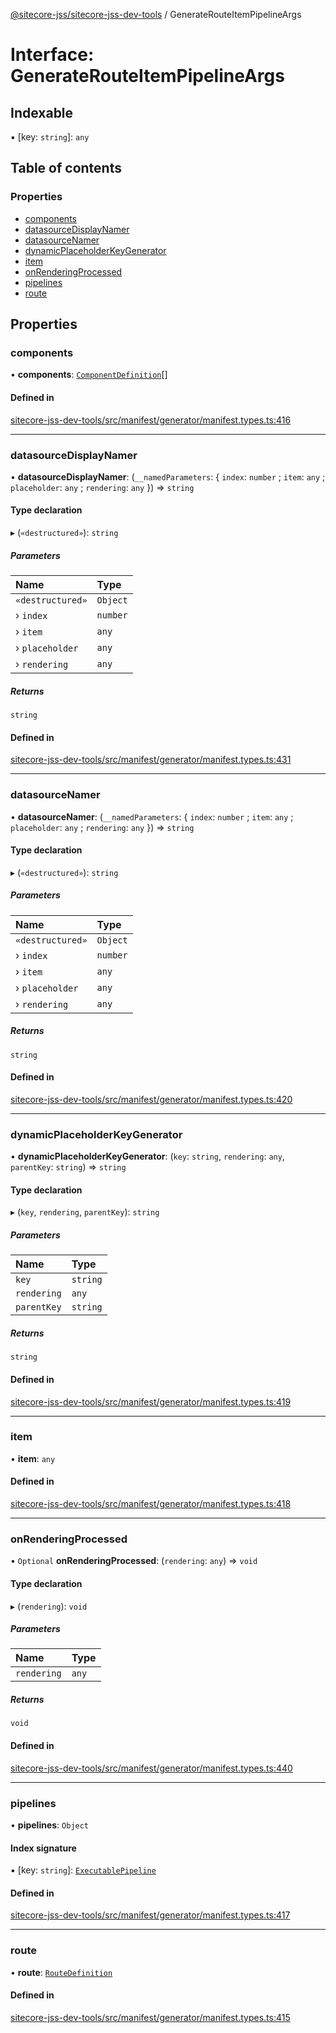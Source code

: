 [@sitecore-jss/sitecore-jss-dev-tools](../README.md) / GenerateRouteItemPipelineArgs

# Interface: GenerateRouteItemPipelineArgs

## Indexable

▪ [key: `string`]: `any`

## Table of contents

### Properties

- [components](GenerateRouteItemPipelineArgs.md#components)
- [datasourceDisplayNamer](GenerateRouteItemPipelineArgs.md#datasourcedisplaynamer)
- [datasourceNamer](GenerateRouteItemPipelineArgs.md#datasourcenamer)
- [dynamicPlaceholderKeyGenerator](GenerateRouteItemPipelineArgs.md#dynamicplaceholderkeygenerator)
- [item](GenerateRouteItemPipelineArgs.md#item)
- [onRenderingProcessed](GenerateRouteItemPipelineArgs.md#onrenderingprocessed)
- [pipelines](GenerateRouteItemPipelineArgs.md#pipelines)
- [route](GenerateRouteItemPipelineArgs.md#route)

## Properties

### components

• **components**: [`ComponentDefinition`](ComponentDefinition.md)[]

#### Defined in

[sitecore-jss-dev-tools/src/manifest/generator/manifest.types.ts:416](https://github.com/Sitecore/jss/blob/41049f8bc/packages/sitecore-jss-dev-tools/src/manifest/generator/manifest.types.ts#L416)

___

### datasourceDisplayNamer

• **datasourceDisplayNamer**: (`__namedParameters`: \{ `index`: `number` ; `item`: `any` ; `placeholder`: `any` ; `rendering`: `any`  }) => `string`

#### Type declaration

▸ (`«destructured»`): `string`

##### Parameters

| Name | Type |
| :------ | :------ |
| `«destructured»` | `Object` |
| › `index` | `number` |
| › `item` | `any` |
| › `placeholder` | `any` |
| › `rendering` | `any` |

##### Returns

`string`

#### Defined in

[sitecore-jss-dev-tools/src/manifest/generator/manifest.types.ts:431](https://github.com/Sitecore/jss/blob/41049f8bc/packages/sitecore-jss-dev-tools/src/manifest/generator/manifest.types.ts#L431)

___

### datasourceNamer

• **datasourceNamer**: (`__namedParameters`: \{ `index`: `number` ; `item`: `any` ; `placeholder`: `any` ; `rendering`: `any`  }) => `string`

#### Type declaration

▸ (`«destructured»`): `string`

##### Parameters

| Name | Type |
| :------ | :------ |
| `«destructured»` | `Object` |
| › `index` | `number` |
| › `item` | `any` |
| › `placeholder` | `any` |
| › `rendering` | `any` |

##### Returns

`string`

#### Defined in

[sitecore-jss-dev-tools/src/manifest/generator/manifest.types.ts:420](https://github.com/Sitecore/jss/blob/41049f8bc/packages/sitecore-jss-dev-tools/src/manifest/generator/manifest.types.ts#L420)

___

### dynamicPlaceholderKeyGenerator

• **dynamicPlaceholderKeyGenerator**: (`key`: `string`, `rendering`: `any`, `parentKey`: `string`) => `string`

#### Type declaration

▸ (`key`, `rendering`, `parentKey`): `string`

##### Parameters

| Name | Type |
| :------ | :------ |
| `key` | `string` |
| `rendering` | `any` |
| `parentKey` | `string` |

##### Returns

`string`

#### Defined in

[sitecore-jss-dev-tools/src/manifest/generator/manifest.types.ts:419](https://github.com/Sitecore/jss/blob/41049f8bc/packages/sitecore-jss-dev-tools/src/manifest/generator/manifest.types.ts#L419)

___

### item

• **item**: `any`

#### Defined in

[sitecore-jss-dev-tools/src/manifest/generator/manifest.types.ts:418](https://github.com/Sitecore/jss/blob/41049f8bc/packages/sitecore-jss-dev-tools/src/manifest/generator/manifest.types.ts#L418)

___

### onRenderingProcessed

• `Optional` **onRenderingProcessed**: (`rendering`: `any`) => `void`

#### Type declaration

▸ (`rendering`): `void`

##### Parameters

| Name | Type |
| :------ | :------ |
| `rendering` | `any` |

##### Returns

`void`

#### Defined in

[sitecore-jss-dev-tools/src/manifest/generator/manifest.types.ts:440](https://github.com/Sitecore/jss/blob/41049f8bc/packages/sitecore-jss-dev-tools/src/manifest/generator/manifest.types.ts#L440)

___

### pipelines

• **pipelines**: `Object`

#### Index signature

▪ [key: `string`]: [`ExecutablePipeline`](ExecutablePipeline.md)

#### Defined in

[sitecore-jss-dev-tools/src/manifest/generator/manifest.types.ts:417](https://github.com/Sitecore/jss/blob/41049f8bc/packages/sitecore-jss-dev-tools/src/manifest/generator/manifest.types.ts#L417)

___

### route

• **route**: [`RouteDefinition`](RouteDefinition.md)

#### Defined in

[sitecore-jss-dev-tools/src/manifest/generator/manifest.types.ts:415](https://github.com/Sitecore/jss/blob/41049f8bc/packages/sitecore-jss-dev-tools/src/manifest/generator/manifest.types.ts#L415)
